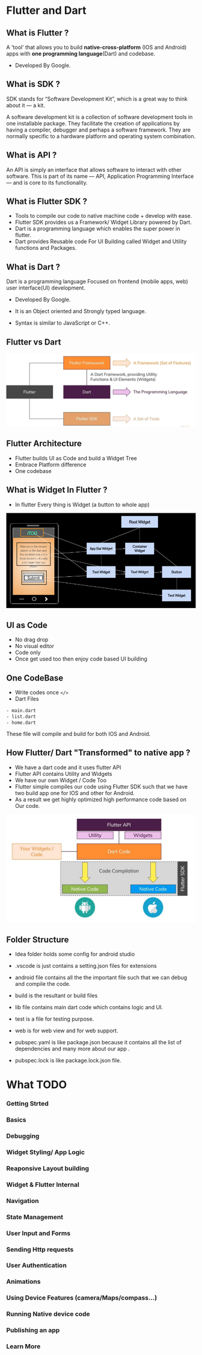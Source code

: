 # Flutter and Dart

## What is Flutter ?

A 'tool' that allows you to build **native-cross-platform** (IOS and Android) apps with
**one programming language**(Dart) and codebase.

- Developed By Google.

## What is SDK ?

SDK stands for “Software Development Kit”, which is a great way to think about it — a kit.

A software development kit is a collection of software development tools in one installable package.
They facilitate the creation of applications by having a compiler,
debugger and perhaps a software framework.
They are normally specific to a hardware platform and operating system combination.

## What is API ?

An API is simply an interface that allows software to interact with other software.
This is part of its name — API, Application Programming Interface — and is core to its functionality.

## What is Flutter SDK ?

- Tools to compile our code to native machine code + develop with ease.
- Flutter SDK provides us a Framework/ Widget Library powered by Dart.
- Dart is a programming language which enables the super power in flutter.
- Dart provides Reusable code For UI Building called Widget and Utility functions and Packages.

## What is Dart ?

Dart is a programming language Focused on frontend (mobile apps, web) user interface(UI) development.

- Developed By Google.

- It is an Object oriented and Strongly typed language.
- Syntax is similar to JavaScript or C++.

## Flutter vs Dart

![over-All](./Images/tools.jpeg)

## Flutter Architecture

- Flutter builds UI as Code and build a Widget Tree
- Embrace Platform difference
- One codebase

## What is Widget In Flutter ?

- In flutter Every thing is Widget (a button to whole app)

![Widget-tree](./Images/widget-tree.png)

## UI as Code

- No drag drop
- No visual editor
- Code only
- Once get used too then enjoy code based UI building

## One CodeBase

- Write codes once
  `</>`
- Dart Files

```
- main.dart
- list.dart
- home.dart
```

These file will compile and build for both IOS and Android.

## How Flutter/ Dart "Transformed" to native app ?

- We have a dart code and it uses flutter API
- Flutter API contains Utility and Widgets
- We have our own Widget / Code Too
- Flutter simple compiles our code using
  Flutter SDK such that we have two build app one for IOS and other for Android.
- As a result we get highly optimized high performance code based on Our code.

![build-process](./Images/flutter2.jpeg)

## Folder Structure

- Idea folder holds some config for android studio
- .vscode is just contains a setting.json files for extensions

- android file contains all the the important file such that we can debug and compile the code.

- build is the resultant or build files

- lib file contains main dart code which contains logic and UI.

- test is a file for testing purpose.

- web is for web view and for web support.

- pubspec.yaml is like package.json because it contains all the list of dependencies and many more about our app .

- pubspec.lock is like package.lock.json file.

# What TODO

### Getting Strted

### Basics

### Debugging

### Widget Styling/ App Logic

### Reaponsive Layout building

### Widget & Flutter Internal

### Navigation

### State Management

### User Input and Forms

### Sending Http requests

### User Authentication

### Animations

### Using Device Features (camera/Maps/compass...)

### Running Native device code

### Publishing an app

### Learn More
